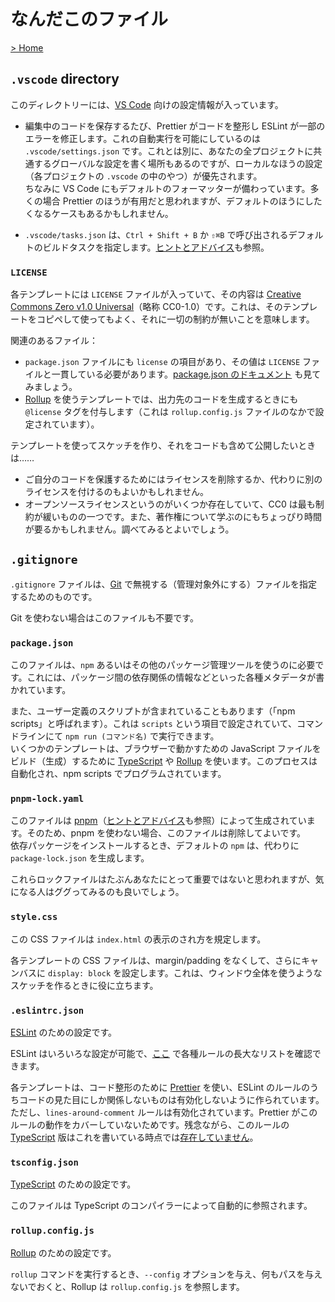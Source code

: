 # なんだこのファイル

[> Home](./)

## `.vscode` directory

このディレクトリーには、[VS Code](https://code.visualstudio.com/) 向けの設定情報が入っています。

- 編集中のコードを保存するたび、Prettier がコードを整形し ESLint が一部のエラーを修正します。これの自動実行を可能にしているのは `.vscode/settings.json` です。これとは別に、あなたの全プロジェクトに共通するグローバルな設定を書く場所もあるのですが、ローカルなほうの設定（各プロジェクトの `.vscode` の中のやつ）が優先されます。  
ちなみに VS Code にもデフォルトのフォーマッターが備わっています。多くの場合 Prettier のほうが有用だと思われますが、デフォルトのほうにしたくなるケースもあるかもしれません。

- `.vscode/tasks.json` は、`Ctrl + Shift + B` か `⇧⌘B` で呼び出されるデフォルトのビルドタスクを指定します。[ヒントとアドバイス](./tips.md)も参照。

### `LICENSE`

各テンプレートには `LICENSE` ファイルが入っていて、その内容は [Creative Commons Zero v1.0 Universal](https://creativecommons.org/publicdomain/zero/1.0/)（略称 CC0-1.0）です。これは、そのテンプレートをコピペして使ってもよく、それに一切の制約が無いことを意味します。

関連のあるファイル：

- `package.json` ファイルにも `license` の項目があり、その値は `LICENSE` ファイルと一貫している必要があります。[package.json のドキュメント](https://docs.npmjs.com/cli/v6/configuring-npm/package-json) も見てみましょう。
- [Rollup](https://rollupjs.org/) を使うテンプレートでは、出力先のコードを生成するときにも `@license` タグを付与します（これは `rollup.config.js` ファイルのなかで設定されています）。

テンプレートを使ってスケッチを作り、それをコードも含めて公開したいときは……

- ご自分のコードを保護するためにはライセンスを削除するか、代わりに別のライセンスを付けるのもよいかもしれません。
- オープンソースライセンスというのがいくつか存在していて、CC0 は最も制約が緩いものの一つです。また、著作権について学ぶのにもちょっぴり時間が要るかもしれません。調べてみるとよいでしょう。

## `.gitignore`

`.gitignore` ファイルは、[Git](https://git-scm.com/) で無視する（管理対象外にする）ファイルを指定するためのものです。  

Git を使わない場合はこのファイルも不要です。

### `package.json`

このファイルは、`npm` あるいはその他のパッケージ管理ツールを使うのに必要です。これには、パッケージ間の依存関係の情報などといった各種メタデータが書かれています。

また、ユーザー定義のスクリプトが含まれていることもあります（「npm scripts」と呼ばれます）。これは `scripts` という項目で設定されていて、コマンドラインにて `npm run (コマンド名)` で実行できます。  
いくつかのテンプレートは、ブラウザーで動かすための JavaScript ファイルをビルド（生成）するために [TypeScript](https://www.typescriptlang.org/) や [Rollup](https://rollupjs.org/) を使います。このプロセスは自動化され、npm scripts でプログラムされています。

### `pnpm-lock.yaml`

このファイルは [pnpm](https://pnpm.js.org/)（[ヒントとアドバイス](./tips.md)も参照）によって生成されています。そのため、pnpm を使わない場合、このファイルは削除してよいです。  
依存パッケージをインストールするとき、デフォルトの `npm` は、代わりに `package-lock.json` を生成します。

これらロックファイルはたぶんあなたにとって重要ではないと思われますが、気になる人はググってみるのも良いでしょう。

### `style.css`

この CSS ファイルは `index.html` の表示のされ方を規定します。

各テンプレートの CSS ファイルは、margin/padding をなくして、さらにキャンバスに `display: block` を設定します。これは、ウィンドウ全体を使うようなスケッチを作るときに役に立ちます。

### `.eslintrc.json`

[ESLint](https://eslint.org/) のための設定です。

ESLint はいろいろな設定が可能で、[ここ](https://eslint.org/docs/rules/) で各種ルールの長大なリストを確認できます。

各テンプレートは、コード整形のために [Prettier](https://prettier.io/) を使い、ESLint のルールのうちコードの見た目にしか関係しないものは有効化しないように作られています。  
ただし、`lines-around-comment` ルールは有効化されています。Prettier がこのルールの動作をカバーしていないためです。残念ながら、このルールの [TypeScript](https://www.typescriptlang.org/) 版はこれを書いている時点では[存在していません](https://github.com/typescript-eslint/typescript-eslint/issues/1933)。

### `tsconfig.json`

[TypeScript](https://www.typescriptlang.org/) のための設定です。

このファイルは TypeScript のコンパイラーによって自動的に参照されます。

### `rollup.config.js`

[Rollup](https://rollupjs.org/) のための設定です。

`rollup` コマンドを実行するとき、`--config` オプションを与え、何もパスを与えないでおくと、Rollup は `rollup.config.js` を参照します。
